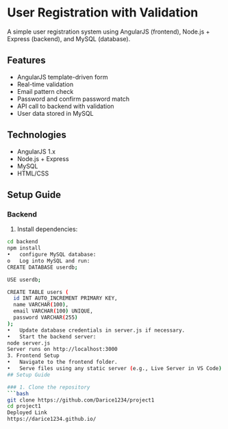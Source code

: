 # User Registration with Validation

A simple user registration system using AngularJS (frontend), Node.js + Express (backend), and MySQL (database).

##  Features

- AngularJS template-driven form
- Real-time validation
- Email pattern check
- Password and confirm password match
- API call to backend with validation
- User data stored in MySQL

## Technologies

- AngularJS 1.x
- Node.js + Express
- MySQL
- HTML/CSS

##  Setup Guide

###  Backend

1. Install dependencies:
```bash
cd backend
npm install
•	configure MySQL database:
o	Log into MySQL and run:
CREATE DATABASE userdb;

USE userdb;

CREATE TABLE users (
  id INT AUTO_INCREMENT PRIMARY KEY,
  name VARCHAR(100),
  email VARCHAR(100) UNIQUE,
  password VARCHAR(255)
);
•	Update database credentials in server.js if necessary.
•	Start the backend server:
node server.js
Server runs on http://localhost:3000
3. Frontend Setup
•	Navigate to the frontend folder.
•	Serve files using any static server (e.g., Live Server in VS Code) or open index.html in a browser.
## Setup Guide

### 1. Clone the repository
```bash
git clone https://github.com/Darice1234/project1
cd project1
Deployed Link
https://darice1234.github.io/
